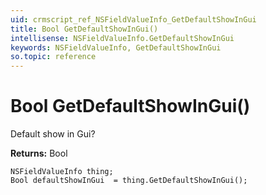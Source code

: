 ```yaml
---
uid: crmscript_ref_NSFieldValueInfo_GetDefaultShowInGui
title: Bool GetDefaultShowInGui()
intellisense: NSFieldValueInfo.GetDefaultShowInGui
keywords: NSFieldValueInfo, GetDefaultShowInGui
so.topic: reference
---
```


# Bool GetDefaultShowInGui()

Default show in Gui?

**Returns:** Bool

```crmscript
NSFieldValueInfo thing;
Bool defaultShowInGui  = thing.GetDefaultShowInGui();
```

